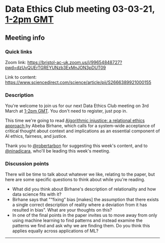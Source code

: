 # Data Ethics Club meeting 03-03-21, [1-2pm GMT](https://www.timeanddate.com/worldclock/fixedtime.html?msg=Data+Ethics+Club+-+Towards+a+relational+ethics&iso=20210303T13&p1=%3A&ah=1)
<!-- 
TODO:
- [x] Change to a new branch (DD-MM-YY_meeting)
- [x] Copy this template to meetings/YEAR/DD-MM-YY_meeting.md (put in actual year + date)
- [x] Put in the Event time on: https://www.timeanddate.com/worldclock/fixedform.html and copy result to LINK-TO-TIMEDATE
- [x] Change all ALL-CAPS placeholders in this form
- [ ] Add link to the new file in MEETINGS.md
- [ ] Pull request!
- [ ] Create or edit the calendar invite to copy and paste this info over and send it/send an update.
- [ ] Maybe tweet it? #DataEthicsClub @jgiBristol

Repeat meeting link is currently: https://bristol-ac-uk.zoom.us/j/99654848727?pwd=dzUvQUErTGREYUNzb3ExMnJON3pDUT09


Usual time 13:00-14:00
-->
## Meeting info

### Quick links

Zoom link: https://bristol-ac-uk.zoom.us/j/99654848727?pwd=dzUvQUErTGREYUNzb3ExMnJON3pDUT09

Link to content: https://www.sciencedirect.com/science/article/pii/S2666389921000155

### Description
You're welcome to join us for our next Data Ethics Club meeting on 3rd March at [1-2pm GMT](https://www.timeanddate.com/worldclock/fixedtime.html?msg=Data+Ethics+Club+-+Towards+a+relational+ethics&iso=20210303T13&p1=%3A&ah=1). 
You don't need to register, just pop in.  

This time we're going to read [Algorithmic injustice: a relational ethics approach
](https://www.sciencedirect.com/science/article/pii/S2666389921000155) by Abeba Birhane, which calls for a system-wide acceptance of critical thought about context and implications as an essential component of AI ethics, fairness, and justice.

Thank you to [@robertarbon](https://github.com/RobertArbon) for suggesting this week's content, and to [@ninadicara](https://github.com/ninadicara), who'll be leading this week's meeting.

### Discussion points

There will be time to talk about whatever we like, relating to the paper, but here are some specific questions to think about while you're reading.
- What did you think about Birhane's description of relationality and how data science fits with it?
- Birhane says that "“fixing” bias [makes] the assumption that there exists a single correct description of reality where a deviation from it has resulted in bias". What are your thoughts on this?
- In one of the final points in the paper invites us to move away from only using machine learning to find patterns and instead examine the patterns we find and ask why we are finding them. Do you think this applies equally across applications of ML?

---

<!--

## Meeting notes

### Who came
Number of people:

### What did we think?
Notes here!
Shall we email the author? If so, who'll send the email?

-->
